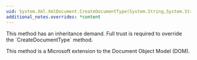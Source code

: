 ```yaml
---
uid: System.Xml.XmlDocument.CreateDocumentType(System.String,System.String,System.String,System.String)
additional_notes.overrides: *content
---
```


<p>This method has an inheritance demand. Full trust is required to override the `CreateDocumentType` method.  
  
 This method is a Microsoft extension to the Document Object Model (DOM).</p>


